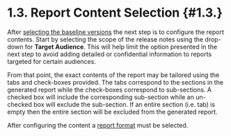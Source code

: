1.3. Report Content Selection                                                                                    {#1.3.}
========================================================================================================================
After [selecting the baseline versions](1.2.) the next step is to configure the report contents.  Start by selecting the
scope of the release notes using the drop-down for **Target Audience**.  This will help limit the option presented in
the next step to avoid adding detailed or confidential information to reports targeted for certain audiences.

From that point, the exact contents of the report may be tailored using the tabs and check-boxes provided.  The tabs
correspond to the sections in the generated report while the check-boxes correspond to sub-sections.  A checked box will
include the corresponding sub-section while an un-checked box will exclude the sub-section.  If an entire section (i.e.
tab) is empty then the entire section will be excluded from the generated report.

After configuring the content a [report format](1.4.) must be selected.